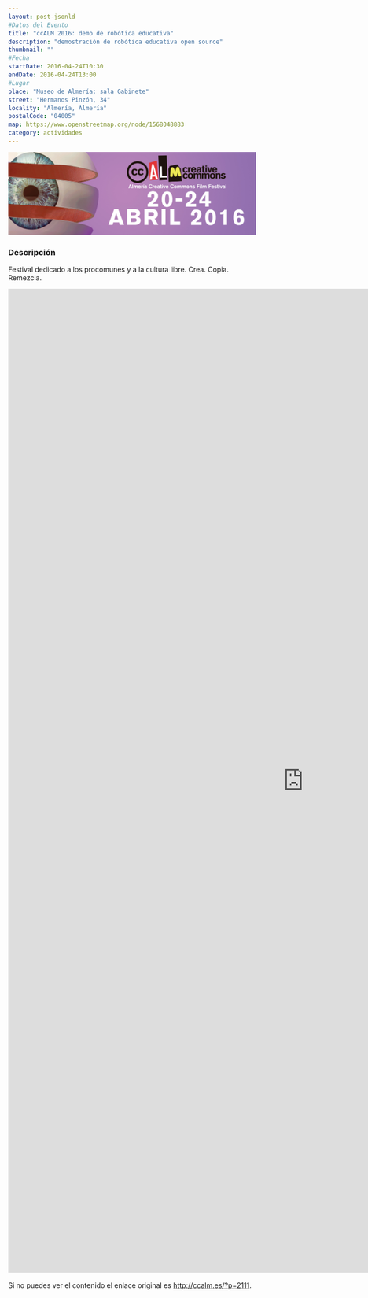 ```yaml
---
layout: post-jsonld
#Datos del Evento
title: "ccALM 2016: demo de robótica educativa"
description: "demostración de robótica educativa open source"
thumbnail: ""
#Fecha
startDate: 2016-04-24T10:30
endDate: 2016-04-24T13:00
#Lugar
place: "Museo de Almería: sala Gabinete"
street: "Hermanos Pinzón, 34"
locality: "Almería, Almería"
postalCode: "04005"
map: https://www.openstreetmap.org/node/1568048883
category: actividades
---
```



<p align="center">
  <img src="/recursos/2016-04-ccALM/cartel.jpg" width="1024" alt="cartel ccALM 2016" />
</p>

### Descripción



Festival dedicado a los procomunes y a la cultura libre. Crea. Copia. Remezcla.


<iframe src="http://ccalm.es/?p=2111" width="1200" height="2000" frameborder="0" style="border:0" allowfullscreen></iframe>


Si no puedes ver el contenido el enlace original es <a
href="http://ccalm.es/?p=2111">http://ccalm.es/?p=2111</a>.
